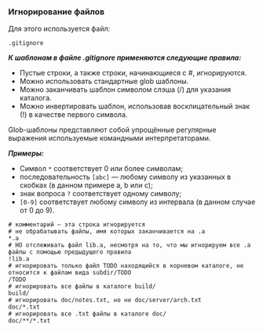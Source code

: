 ### Игнорирование файлов

Для этого используется файл:
```
.gitignore
```

***К шаблонам в файле .gitignore применяются следующие правила:***
- Пустые строки, а также строки, начинающиеся с #, игнорируются.
- Можно использовать стандартные glob шаблоны.
- Можно заканчивать шаблон символом слэша (/) для указания каталога.
- Можно инвертировать шаблон, использовав восклицательный знак (!) в качестве первого символа.

Glob-шаблоны представляют собой упрощённые регулярные выражения используемые командными интерпретаторами.

***Примеры:***
- Символ `*` соответствует 0 или более символам; 
- последовательность `[abc]` — любому символу из указанных в скобках (в данном примере a, b или c);
- знак вопроса `?` соответствует одному символу; 
- `[0-9]` соответствует любому символу из интервала (в данном случае от 0 до 9).

```
# комментарий — эта строка игнорируется
# не обрабатывать файлы, имя которых заканчивается на .a
*.a
# НО отслеживать файл lib.a, несмотря на то, что мы игнорируем все .a файлы с помощью предыдущего правила
!lib.a
# игнорировать только файл TODO находящийся в корневом каталоге, не относится к файлам вида subdir/TODO
/TODO
# игнорировать все файлы в каталоге build/
build/
# игнорировать doc/notes.txt, но не doc/server/arch.txt
doc/*.txt
# игнорировать все .txt файлы в каталоге doc/
doc/**/*.txt
```

